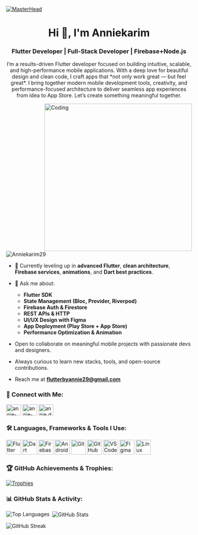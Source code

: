 [![MasterHead](https://images.prismic.io/createthrive/97c66635-ed56-4329-9e0e-b46f9bdf1639_Blog%20landscape.png?ixlib=gatsbyFP&auto=compress%2Cformat&fit=max&q=50&w=1920&h=563)](https://github.com/Anniekarim29)

<h1 align="center">Hi 👋, I'm Anniekarim</h1>
<h3 align="center"> Flutter Developer | Full-Stack Developer | Firebase+Node.js</h3>

<p align="center">
I’m a results-driven Flutter developer focused on building intuitive, scalable, and high-performance mobile applications.  
With a deep love for beautiful design and clean code, I craft apps that *not only work great — but feel great*.  
I bring together modern mobile development tools, creativity, and performance-focused architecture to deliver seamless app experiences from idea to App Store.  
 Let’s create something meaningful together.
</p>

<img align="right" alt="Coding" width="400" src="https://i.gifer.com/JXA0.gif" />

<p align="left"> 
  <img src="https://komarev.com/ghpvc/?username=Anniekarim29&label=Profile%20views&color=0e75b6&style=flat" alt="Anniekarim29" /> 
</p>



- 🌱 Currently leveling up in **advanced Flutter**, **clean architecture**, **Firebase services**, **animations**, and **Dart best practices**.
- 💬 Ask me about:
  - **Flutter SDK**
  - **State Management (Bloc, Provider, Riverpod)**
  - **Firebase Auth & Firestore**
  - **REST APIs & HTTP**
  - **UI/UX Design with Figma**
  - **App Deployment (Play Store + App Store)**
  - **Performance Optimization & Animation**

-  Open to collaborate on meaningful mobile projects with passionate devs and designers.
-  Always curious to learn new stacks, tools, and open-source contributions.

-  Reach me at **flutterbyannie29@gmail.com**



### 🔗 Connect with Me:

<p align="left">
<a href="https://linkedin.com/in/annie-karim" target="blank"><img align="center" src="https://raw.githubusercontent.com/rahuldkjain/github-profile-readme-generator/master/src/images/icons/Social/linked-in-alt.svg" alt="annie-karim" height="30" width="40" /></a>
<a href="https://www.facebook.com/share/15jvDDxxuf/" target="blank"><img align="center" src="https://raw.githubusercontent.com/rahuldkjain/github-profile-readme-generator/master/src/images/icons/Social/facebook.svg" alt="annie-karim" height="30" width="40" /></a>
<a href="https://www.instagram.com/annie.devhub" target="blank"><img align="center" src="https://raw.githubusercontent.com/rahuldkjain/github-profile-readme-generator/master/src/images/icons/Social/instagram.svg" alt="annie.devhub" height="30" width="40" /></a>
</p>



### 🛠️ Languages, Frameworks & Tools I Use:

<p align="left">
  <img src="https://cdn.jsdelivr.net/gh/devicons/devicon/icons/flutter/flutter-original.svg" alt="Flutter" width="40" height="40"/>
  <img src="https://cdn.jsdelivr.net/gh/devicons/devicon/icons/dart/dart-original.svg" alt="Dart" width="40" height="40"/>
  <img src="https://cdn.jsdelivr.net/gh/devicons/devicon/icons/firebase/firebase-plain.svg" alt="Firebase" width="40" height="40"/>
  <img src="https://cdn.jsdelivr.net/gh/devicons/devicon/icons/android/android-original.svg" alt="Android" width="40" height="40"/>
  <img src="https://cdn.jsdelivr.net/gh/devicons/devicon/icons/git/git-original.svg" alt="Git" width="40" height="40"/>
  <img src="https://cdn.jsdelivr.net/gh/devicons/devicon/icons/github/github-original.svg" alt="GitHub" width="40" height="40"/>
  <img src="https://cdn.jsdelivr.net/gh/devicons/devicon/icons/vscode/vscode-original.svg" alt="VS Code" width="40" height="40"/>
  <img src="https://cdn.jsdelivr.net/gh/devicons/devicon/icons/figma/figma-original.svg" alt="Figma" width="40" height="40"/>
  <img src="https://cdn.jsdelivr.net/gh/devicons/devicon/icons/linux/linux-original.svg" alt="Linux" width="40" height="40"/>
</p>



### 🏆 GitHub Achievements & Trophies:

[![Trophies](https://github-profile-trophy.vercel.app/?username=Anniekarim29&theme=onestar&rank=B,C)](https://github.com/ryo-ma/github-profile-trophy)



### 📊 GitHub Stats & Activity:

<p>
<img align="left" src="https://github-readme-stats.vercel.app/api/top-langs?username=Anniekarim29&show_icons=true&locale=en&layout=compact&theme=tokyonight" alt="Top Languages" />
</p>

<p>&nbsp;<img align="center" src="https://github-readme-stats.vercel.app/api?username=Anniekarim29&show_icons=true&locale=en&theme=tokyonight" alt="GitHub Stats" /></p>

<p><img align="center" src="https://github-readme-streak-stats.herokuapp.com/?user=Anniekarim29&theme=tokyonight" alt="GitHub Streak" /></p>
